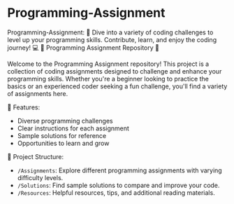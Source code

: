 # Programming-Assignment
Programming-Assignment: 🚀 Dive into a variety of coding challenges to level up your programming skills. Contribute, learn, and enjoy the coding journey! 💻
🚀 Programming Assignment Repository 🚀

Welcome to the Programming Assignment repository! This project is a collection of coding assignments designed to challenge and enhance your programming skills. Whether you're a beginner looking to practice the basics or an experienced coder seeking a fun challenge, you'll find a variety of assignments here.

🌟 Features:
- Diverse programming challenges
- Clear instructions for each assignment
- Sample solutions for reference
- Opportunities to learn and grow

📁 Project Structure:
- `/Assignments`: Explore different programming assignments with varying difficulty levels.
- `/Solutions`: Find sample solutions to compare and improve your code.
- `/Resources`: Helpful resources, tips, and additional reading materials.



